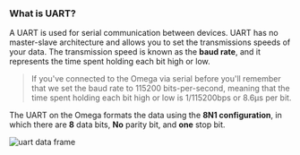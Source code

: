 ### What is UART?

A UART is used for serial communication between devices. UART has no master-slave architecture and allows you to set the transmissions speeds of your data. The transmission speed is known as the **baud rate**, and it represents the time spent holding each bit high or low.

>If you've connected to the Omega via serial before you'll remember that we set the baud rate to 115200 bits-per-second, meaning that the time spent holding each bit high or low is 1/115200bps or 8.6µs per bit.

The UART on the Omega formats the data using the **8N1 configuration**, in which there are **8** data bits, **No** parity bit, and **one** stop bit.

![uart data frame](https://raw.githubusercontent.com/OnionIoT/Onion-Docs/master/Omega2/Documentation/Doing-Stuff/img/uart-data-frame.png)

<!-- // * include What is a UART section from https://docs.onion.io/omega2-docs/uart1.html -->
<!-- //  -> it prob makes most sense to separate those sections into their own files and include them here -->
